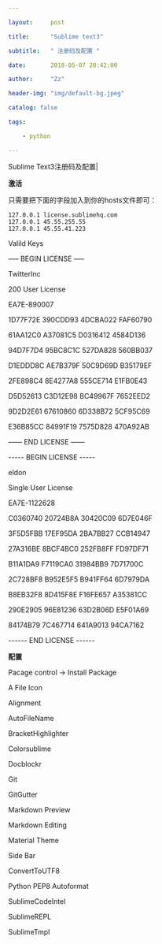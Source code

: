 ```yaml
---

layout:     post

title:      "Sublime text3"

subtitle:   " 注册码及配置 "

date:       2018-05-07 20:42:00

author:     "Zz"

header-img: "img/default-bg.jpeg"

catalog: false

tags:

    - python

---
```


Sublime Text3注册码及配置|

**激活**

只需要把下面的字段加入到你的hosts文件即可：

```
127.0.0.1 license.sublimehq.com
127.0.0.1 45.55.255.55
127.0.0.1 45.55.41.223
```


Valild Keys

—– BEGIN LICENSE —–

TwitterInc

200 User License

EA7E-890007

1D77F72E 390CDD93 4DCBA022 FAF60790

61AA12C0 A37081C5 D0316412 4584D136

94D7F7D4 95BC8C1C 527DA828 560BB037

D1EDDD8C AE7B379F 50C9D69D B35179EF

2FE898C4 8E4277A8 555CE714 E1FB0E43

D5D52613 C3D12E98 BC49967F 7652EED2

9D2D2E61 67610860 6D338B72 5CF95C69

E36B85CC 84991F19 7575D828 470A92AB

—— END LICENSE ——


----- BEGIN LICENSE -----

eldon

Single User License

EA7E-1122628

C0360740 20724B8A 30420C09 6D7E046F

3F5D5FBB 17EF95DA 2BA7BB27 CCB14947

27A316BE 8BCF4BC0 252FB8FF FD97DF71

B11A1DA9 F7119CA0 31984BB9 7D71700C

2C728BF8 B952E5F5 B941FF64 6D7979DA

B8EB32F8 8D415F8E F16FE657 A35381CC

290E2905 96E81236 63D2B06D E5F01A69

84174B79 7C467714 641A9013 94CA7162

------ END LICENSE ------



**配置**

Pacage control -> Install Package

A File Icon

Alignment

AutoFileName

BracketHighlighter

Colorsublime

Docblockr

Git

GitGutter

Markdown Preview

Markdown Editing

Material Theme

Side Bar

ConvertToUTF8

Python PEP8 Autoformat

SublimeCodeIntel

SublimeREPL

SublimeTmpl
